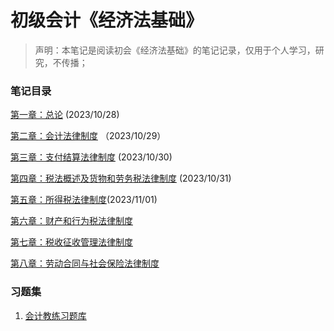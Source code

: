 # 初级会计《经济法基础》

> 声明：本笔记是阅读初会《经济法基础》的笔记记录，仅用于个人学习，研究，不传播；

### 笔记目录

[第一章：总论](Fundamentals_of_economic_law/part1.1.md) (2023/10/28)

[第二章：会计法律制度](Fundamentals_of_economic_law/part2.1.md) （2023/10/29）

[第三章：支付结算法律制度](Fundamentals_of_economic_law/part3.1.md) (2023/10/30)

[第四章：税法概述及货物和劳务税法律制度](Fundamentals_of_economic_law/part4.1.md) (2023/10/31)

[第五章：所得税法律制度](Fundamentals_of_economic_law/part5.1.md)(2023/11/01)

[第六章：财产和行为税法律制度](Fundamentals_of_economic_law/part6.1.md)

[第七章：税收征收管理法律制度](Fundamentals_of_economic_law/part7.1.md)

[第八章：劳动合同与社会保险法律制度](Fundamentals_of_economic_law/part.81.md)

### 习题集

1. [会计教练习题库](https://www.kjjl100.com/exam/)
